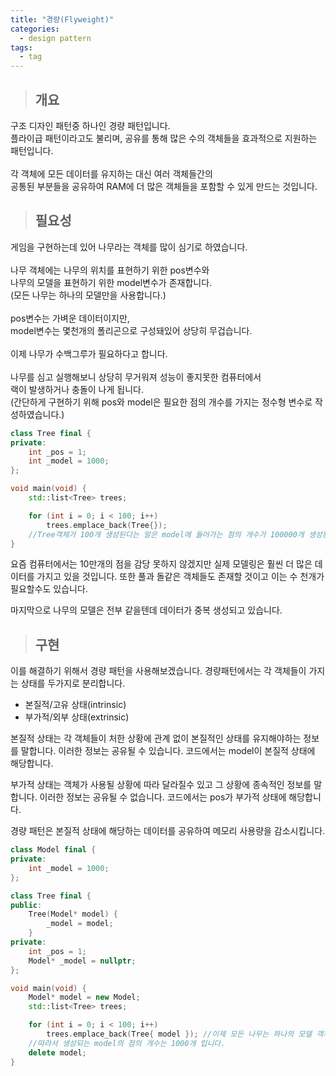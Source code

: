 ```yaml
---
title: "경량(Flyweight)"
categories:
  - design pattern
tags:
  - tag
---
```

> ## 개요

구조 디자인 패턴중 하나인 경량 패턴입니다.<br>
플라이급 패턴이라고도 불리며, 공유를 통해 많은 수의 객체들을 효과적으로 지원하는 패턴입니다.<br>
<br>
각 객체에 모든 데이터를 유지하는 대신 여러 객체들간의<br>
공통된 부분들을 공유하여 RAM에 더 많은 객체들을 포함할 수 있게 만드는 것입니다.<br>
> ## 필요성

게임을 구현하는데 있어 나무라는 객체를 많이 심기로 하였습니다.<br>
<br>
나무 객체에는 나무의 위치를 표현하기 위한 pos변수와<br>
나무의 모델을 표현하기 위한 model변수가 존재합니다.<br>
(모든 나무는 하나의 모델만을 사용합니다.)<br>
<br>
pos변수는 가벼운 데이터이지만,<br>
model변수는 몇천개의 폴리곤으로 구성돼있어 상당히 무겁습니다.<br>
<br>
이제 나무가 수백그루가 필요하다고 합니다.<br>
<br>
나무를 심고 실행해보니 상당히 무거워져 성능이 좋지못한 컴퓨터에서<br>
랙이 발생하거나 충돌이 나게 됩니다.<br>
(간단하게 구현하기 위해 pos와 model은 필요한 점의 개수를 가지는 정수형 변수로 작성하였습니다.)
```cpp
class Tree final {
private:
	int _pos = 1;
	int _model = 1000;
};

void main(void) {
	std::list<Tree> trees;

	for (int i = 0; i < 100; i++)
		trees.emplace_back(Tree{});
	//Tree객체가 100개 생성된다는 말은 model에 들어가는 점의 개수가 100000개 생성된다는 뜻입니다.
}
```
요즘 컴퓨터에서는 10만개의 점을 감당 못하지 않겠지만
실제 모델링은 훨씬 더 많은 데이터를 가지고 있을 것입니다.
또한 풀과 돌같은 객체들도 존재할 것이고 이는 수 천개가 필요할수도 있습니다.

마지막으로 나무의 모델은 전부 같을텐데 데이터가 중복 생성되고 있습니다.
> ## 구현

이를 해결하기 위해서 경량 패턴을 사용해보겠습니다.
경량패턴에서는 각 객체들이 가지는 상태를 두가지로 분리합니다.
- 본질적/고유 상태(intrinsic)
- 부가적/외부 상태(extrinsic)

본질적 상태는 각 객체들이 처한 상황에 관계 없이 본질적인 상태를 유지해야하는 정보를 말합니다.
이러한 정보는 공유될 수 있습니다. 코드에서는 model이 본질적 상태에 해당합니다.

부가적 상태는 객체가 사용될 상황에 따라 달라질수 있고 그 상황에 종속적인 정보를 말합니다.
이러한 정보는 공유될 수 없습니다. 코드에서는 pos가 부가적 상태에 해당합니다.

경량 패턴은 본질적 상태에 해당하는 데이터를 공유하여 메모리 사용량을 감소시킵니다.
```cpp
class Model final {
private:
	int _model = 1000;
};

class Tree final {
public:
	Tree(Model* model) {
		_model = model;
	}
private:
	int _pos = 1;
	Model* _model = nullptr;
};

void main(void) {
	Model* model = new Model;
	std::list<Tree> trees;

	for (int i = 0; i < 100; i++)
		trees.emplace_back(Tree{ model }); //이제 모든 나무는 하나의 모델 객체를 공유합니다.
	//따라서 생성되는 model의 점의 개수는 1000개 입니다.
	delete model;
}
```
